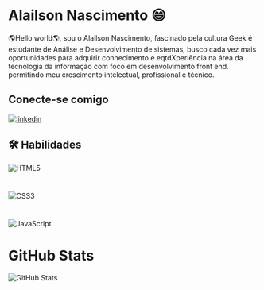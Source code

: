# Alailson Nascimento 😄

🌎Hello world🌎, sou o Alailson Nascimento, fascinado pela cultura Geek é estudante de Análise e Desenvolvimento de sistemas, busco cada vez mais oportunidades para adquirir conhecimento e eqtdXperiência na área da tecnologia da informação com foco em desenvolvimento front end. permitindo meu crescimento intelectual, profissional e técnico.

## Conecte-se comigo

[![linkedin](https://img.shields.io/badge/linkedin-0A66C2?style=for-the-badge&logo=linkedin&logoColor=white)](https://www.linkedin.com/in/alailson-nascimento/)

## 🛠 Habilidades

![HTML5](https://img.shields.io/badge/HTML5-000?style=for-the-badge&logo=html5)

#

![CSS3](https://img.shields.io/badge/CSS3-000?style=for-the-badge&logo=css3&logoColor=264CE4)

#

![JavaScript](https://img.shields.io/badge/JavaScript-000?style=for-the-badge&logo=javascript)

# GitHub Stats

![GitHub Stats](https://github-readme-stats.vercel.app/api?username=Alailsonn&theme=transparent&bg_color=00FFFF&border_color=0000FF&show_icons=true&icon_color=4B0082&title_color=0000FF&text_color=FF0000)

